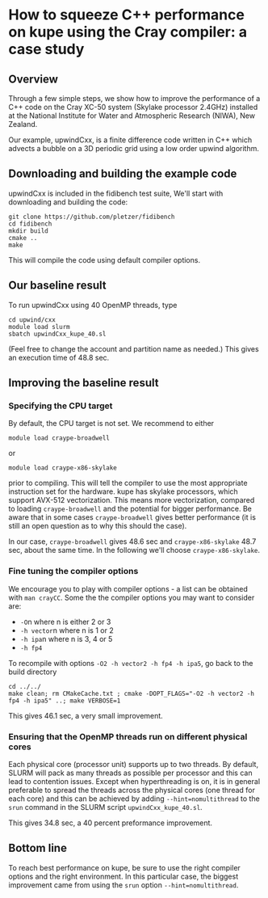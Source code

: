 # How to squeeze C++ performance on kupe using the Cray compiler: a case study


## Overview 

Through a few simple steps, we show how to improve the performance of a C++ code on the Cray XC-50 system (Skylake processor 2.4GHz) installed at the National Institute for Water and Atmospheric Research (NIWA), New Zealand. 

Our example, upwindCxx, is a finite difference code written in C++ which advects a bubble on a 3D periodic grid using a low order upwind algorithm. 

## Downloading and building the example code

upwindCxx is included in the fidibench test suite, We'll start with downloading and building the code:

```
git clone https://github.com/pletzer/fidibench
cd fidibench
mkdir build
cmake ..
make
```
This will compile the code using default compiler options. 

## Our baseline result

To run upwindCxx using 40 OpenMP threads, type 
```
cd upwind/cxx
module load slurm
sbatch upwindCxx_kupe_40.sl
```
(Feel free to change the account and partition name as needed.) This gives an execution time of 48.8 sec.

## Improving the baseline result

### Specifying the CPU target

By default, the CPU target is not set. We recommend to either
```
module load craype-broadwell
```
or
```
module load craype-x86-skylake
```
prior to compiling. This will tell the compiler to use the most appropriate instruction set for the hardware. kupe has skylake processors, which support AVX-512 vectorization. This means more vectorization, compared to loading ```craype-broadwell``` and the potential for bigger performance. Be aware that in some cases ```craype-broadwell``` gives better performance (it is still an open question as to why this should the case).

In our case, ```craype-broadwell``` gives 48.6 sec and ```craype-x86-skylake``` 48.7 sec, about the same time. In the following we'll choose ```craype-x86-skylake```.

### Fine tuning the compiler options

We encourage you to play with compiler options - a list can be obtained with ```man crayCC```. Some the the compiler options you may want to consider are:

 * ```-O```n where n is either 2 or 3
 * ```-h vector```n where n is 1 or 2
 * ```-h ipa```n where n is 3, 4 or 5
 * ```-h fp4```  

 To recompile with options ```-O2 -h vector2 -h fp4 -h ipa5```, go back to the build directory
 ```
 cd ../../
 make clean; rm CMakeCache.txt ; cmake -DOPT_FLAGS="-O2 -h vector2 -h fp4 -h ipa5" ..; make VERBOSE=1
 ```

 This gives 46.1 sec, a very small improvement. 


### Ensuring that the OpenMP threads run on different physical cores

Each physical core (processor unit) supports up to two threads. By default, SLURM will pack as many threads as possible per processor and this can lead to contention issues. Except when hyperthreading is on, it is in general preferable to spread the threads across the physical cores (one thread for each core) and this can be achieved by adding ```--hint=nomultithread``` to the ```srun``` command in the SLURM script ```upwindCxx_kupe_40.sl```.

This gives 34.8 sec, a 40 percent preformance improvement.

## Bottom line

To reach best performance on kupe, be sure to use the right compiler options and the right environment. In this particular case, the biggest improvement came from using the ```srun``` option ```--hint=nomultithread```. 






